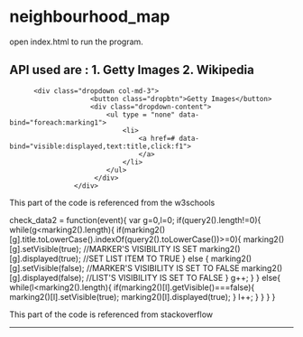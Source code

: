 # neighbourhood_map

open index.html to run the program.


API used are : 1. Getty Images
               2. Wikipedia
--------------------------------------------------------------------------------------------------------------

          <div class="dropdown col-md-3">
						<button class="dropbtn">Getty Images</button>
	  					<div class="dropdown-content">
						    <ul type = "none" data-bind="foreach:marking1">
						    	<li>
						    		<a href=# data-bind="visible:displayed,text:title,click:f1">  
						    		</a> 
						    	</li>
						    </ul>
						 </div>
					</div>
          
This part of the code is referenced from the w3schools

  check_data2 = function(event){
    var g=0,l=0;
		if(query2().length!=0){
			while(g<marking2().length){
				if(marking2()[g].title.toLowerCase().indexOf(query2().toLowerCase())>=0){
					marking2()[g].setVisible(true);  //MARKER'S VISIBILITY IS SET
					marking2()[g].displayed(true); //SET LIST ITEM TO TRUE
				}
				else
				{
					marking2()[g].setVisible(false); //MARKER'S VISIBILITY IS SET TO FALSE
					marking2()[g].displayed(false);  //LIST'S VISIBILITY IS SET TO FALSE
				}
				g++;
			}
		}
		else{
			while(l<marking2().length){
				if(marking2()[l].getVisible()===false){	
				  marking2()[l].setVisible(true);
				  marking2()[l].displayed(true);
				}
				l++;
			}
		}
	}
}

This part of the code is referenced from stackoverflow

----------------------------------------------------------------------------------------------------------------------------------
